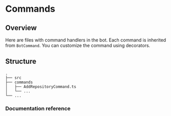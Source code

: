 # Commands

## Overview

Here are files with command handlers in the bot. Each command is inherited from ```BotCommand```. You can customize the
command using decorators.

## Structure

```
.
├── src
├── commands
│   ├── AddRepositoryCommand.ts
│   └── ...
└── ...
```

### Documentation reference
